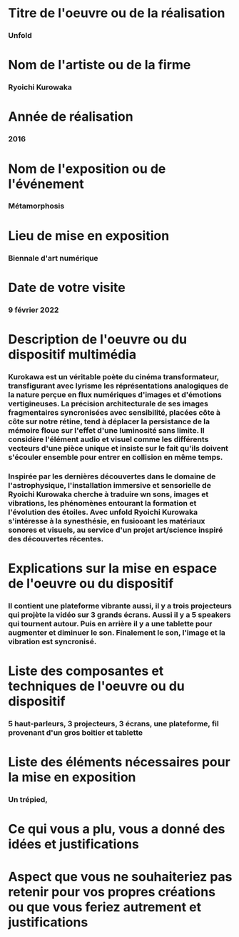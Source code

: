 # Titre de l'oeuvre ou de la réalisation
### Unfold

# Nom de l'artiste ou de la firme
### Ryoichi Kurowaka

# Année de réalisation
### 2016

# Nom de l'exposition ou de l'événement
### Métamorphosis

# Lieu de mise en exposition
### Biennale d'art numérique

# Date de votre visite
### 9 février 2022

# Description de l'oeuvre ou du dispositif multimédia 
### Kurokawa est un véritable poète du cinéma transformateur, transfigurant avec lyrisme les réprésentations analogiques de la nature perçue en flux numériques d'images et d'émotions vertigineuses. La précision architecturale de ses images fragmentaires syncronisées avec sensibilité, placées côte à côte sur notre rétine, tend à déplacer la persistance de la mémoire floue sur l'effet d'une luminosité sans limite. Il considère l'élément audio et visuel comme les différents vecteurs d'une pièce unique et insiste sur le fait qu'ils doivent s'écouler ensemble pour entrer en collision en même temps.
### Inspirée par les dernières découvertes dans le domaine de l'astrophysique, l'installation immersive et sensorielle de Ryoichi Kurowaka cherche à traduire wn sons, images et vibrations, les phénomènes entourant la formation et l'évolution des étoiles. Avec unfold Ryoichi Kurowaka s'intéresse à la synesthésie, en fusiooant les matériaux sonores et visuels, au service d'un projet art/science inspiré des découvertes récentes.

# Explications sur la mise en espace de l'oeuvre ou du dispositif
### Il contient une plateforme vibrante aussi, il y a trois projecteurs qui projète la vidéo sur 3 grands écrans. Aussi il y a 5 speakers qui tournent autour. Puis en arrière il y a une tablette pour augmenter et diminuer le son. Finalement le son, l'image et la vibration est syncronisé.

#  Liste des composantes et techniques de l'oeuvre ou du dispositif 
### 5 haut-parleurs, 3 projecteurs, 3 écrans, une plateforme, fil provenant d'un gros boitier et tablette 
# Liste des éléments nécessaires pour la mise en exposition
### Un trépied, 
# Ce qui vous a plu, vous a donné des idées et justifications
### 
# Aspect que vous ne souhaiteriez pas retenir pour vos propres créations ou que vous feriez autrement et justifications


